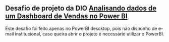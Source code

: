 ## Desafio de projeto da DIO [Analisando dados de um Dashboard de Vendas no Power BI](https://web.dio.me/lab/analisando-dados-com-sql-analytics-e-power-bi/learning/3d0dab74-42cf-4fc3-8923-a14ecbeb40aa)

Este desafio foi feito apenas no PowerBI descktop, pois não disponho de e-mail institucional, caso queira abrir o projeto é necessário utilizar o PowerBI.

